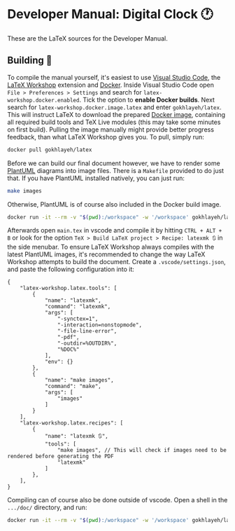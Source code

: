 # Developer Manual:  Digital Clock 🕐

These are the LaTeX sources for the Developer Manual.

## Building 🔨

To compile the manual yourself, it's easiest to use [Visual Studio Code](https://code.visualstudio.com/), the [LaTeX Workshop](https://marketplace.visualstudio.com/items?itemName=James-Yu.latex-workshop) extension and [Docker](https://www.docker.com/). Inside Visual Studio Code open `File > Preferences > Settings` and search for `latex-workshop.docker.enabled`. Tick the option to **enable Docker builds**. Next search for `latex-workshop.docker.image.latex` and enter `gokhlayeh/latex`. This will instruct LaTeX to download the prepared [Docker image](https://hub.docker.com/repository/docker/gokhlayeh/latex), containing all required build tools and TeX Live modules (this may take some minutes on first build). Pulling the image manually might provide better progress feedback, than what LaTeX Workshop gives you. To pull, simply run:

```sh
docker pull gokhlayeh/latex
```

Before we can build our final document however, we have to render some [PlantUML](https://plantuml.com/) diagrams into image files. There is a `Makefile` provided to do just that. If you have PlantUML installed natively, you can just run:

```sh
make images
```

Otherwise, PlantUML is of course also included in the Docker build image.

```sh
docker run -it --rm -v "$(pwd):/workspace" -w '/workspace' gokhlayeh/latex make images
```

Afterwards open `main.tex` in vscode and compile it by hitting `CTRL + ALT + B` or look for the option `TeX > Build LaTeX project > Recipe: latexmk 🔃` in the side menubar. To ensure LaTeX Workshop always compiles with the latest PlantUML images, it's recommended to change the way LaTeX Workshop attempts to build the document. Create a `.vscode/settings.json`, and paste the following configuration into it:

```jsonc
{
    "latex-workshop.latex.tools": [
        {
            "name": "latexmk",
            "command": "latexmk",
            "args": [
                "-synctex=1",
                "-interaction=nonstopmode",
                "-file-line-error",
                "-pdf",
                "-outdir=%OUTDIR%",
                "%DOC%"
            ],
            "env": {}
        },
        {
            "name": "make images",
            "command": "make",
            "args": [
                "images"
            ]
        }
    ],
    "latex-workshop.latex.recipes": [
        {
            "name": "latexmk 🔃",
            "tools": [
                "make images", // This will check if images need to be rendered before generating the PDF
                "latexmk"
            ]
        },
    ],
}
```

Compiling can of course also be done outside of vscode. Open a shell in the `.../doc/` directory, and run:

```sh
docker run -it --rm -v "$(pwd):/workspace" -w '/workspace' gokhlayeh/latex make
```
